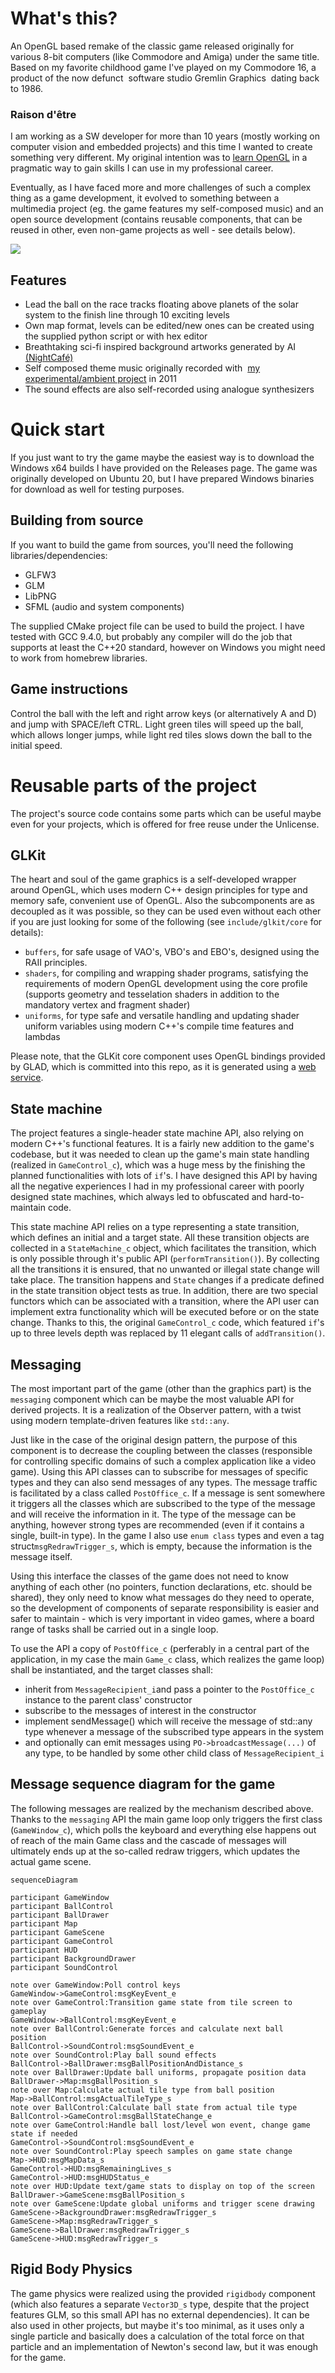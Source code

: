 


# What's this?
An OpenGL based remake of the classic game released originally for various 8-bit computers (like Commodore and Amiga) under the same title. Based on my favorite childhood game I've played on my Commodore 16, a product of the now defunct  software studio Gremlin Graphics  dating back to 1986.

### Raison d'être
I am working as a SW developer for more than 10 years (mostly working on computer vision and embedded projects) and this time I wanted to create something very different. My original intention was to [learn OpenGL](https://learnopengl.com/) in a pragmatic way to gain skills I can use in my professional career. 

Eventually, as I have faced more and more challenges of such a complex thing as a game development, it evolved to something between a multimedia project (eg. the game features my self-composed music) and an open source development (contains reusable components, that can be reused in other, even non-game projects as well - see details below).

![](https://raw.githubusercontent.com/abprogramming/TrailBlazeR/c2e5161fb7e33e2ed5aaf81179e3b422979430cf/doc/screenshot.png)

## Features
* Lead the ball on the race tracks floating above planets of the solar system to the finish line through 10 exciting levels
* Own map format, levels can be edited/new ones can be created using the supplied python script or with hex editor
* Breathtaking sci-fi inspired background artworks generated by AI [(NightCafé)](https://creator.nightcafe.studio/studio)
* Self composed theme music originally recorded with  [my experimental/ambient project](https://thetruemorkskog.bandcamp.com/music) in 2011
* The sound effects are also self-recorded using analogue synthesizers

# Quick start
If you just want to try the game maybe the easiest way is to download the Windows x64 builds I have provided on the Releases page. The game was originally developed on Ubuntu 20, but I have prepared Windows binaries for download as well for testing purposes.

## Building from source
If you want to build the game from sources, you'll need the following libraries/dependencies:
* GLFW3
* GLM
* LibPNG
* SFML (audio and system components)

The supplied CMake project file can be used to build the project. I have tested with GCC 9.4.0, but probably any compiler will do the job that supports at least the C++20 standard, however on Windows you might need to work from homebrew libraries.

## Game instructions
Control the ball with the left and right arrow keys (or alternatively A and D) and jump with SPACE/left CTRL. Light green tiles will speed up the ball, which allows longer jumps, while light red tiles slows down the ball to the initial speed.

# Reusable parts of the project
The project's source code contains some parts which can be useful maybe even for your projects, which is offered for free reuse under the Unlicense.

## GLKit
The heart and soul of the game graphics is a self-developed wrapper around OpenGL, which uses modern C++ design principles for type and memory safe, convenient use of OpenGL. Also the subcomponents are as decoupled as it was possible, so they can be used even without each other if you are just looking for some of the following (see `include/glkit/core` for details):
* `buffers`, for safe usage of VAO's, VBO's and EBO's, designed using the RAII principles. 
* `shaders`, for compiling and wrapping shader programs, satisfying the requirements of modern OpenGL development using the core profile (supports geometry and tesselation shaders in addition to the mandatory vertex and fragment shader)
* `uniforms`, for type safe and versatile handling and updating shader uniform variables using modern C++'s compile time features and lambdas

Please note, that the GLKit core component uses OpenGL bindings provided by GLAD, which is committed into this repo, as it is generated using a [web service](https://glad.dav1d.de/).

## State machine

The project features a single-header state machine API, also relying on modern C++'s functional features. It is a fairly new addition to the game's codebase, but it was needed to clean up the game's main state handling (realized in `GameControl_c`), which was a huge mess by the finishing the planned functionalities with lots of `if`'s. I have designed this API by having all the negative experiences I had in my professional career with poorly designed state machines, which always led to obfuscated and hard-to-maintain code.

This state machine API relies on a type representing a state transition, which defines an initial and a target state. All these transition objects are collected in a `StateMachine_c` object, which facilitates the transition, which is only possible through it's public API (`performTransition()`). By collecting all the transitions it is ensured, that no unwanted or illegal state change will take place. The transition happens and `State` changes if a predicate defined in the state transition object tests as true. In addition, there are two special functors which can be associated with a transition, where the API user can implement extra functionality which will be executed before or on the state change. Thanks to this, the original `GameControl_c` code, which featured `if`'s up to three levels depth was replaced by 11 elegant calls of `addTransition()`.

## Messaging
The most important part of the game (other than the graphics part) is the `messaging` component which can be maybe the most valuable API for derived projects. It is a realization of the Observer pattern, with a twist using modern template-driven features like `std::any`.

Just like in the case of the original design pattern, the purpose of this component is to decrease the coupling between the classes (responsible for controlling specific domains of such a complex application like a video game). Using this API classes can to subscribe for messages of specific types and they can also send messages of any types. The message traffic is facilitated by a class called `PostOffice_c`. If a message is sent somewhere it triggers all the classes which are subscribed to the type of the message and will receive the information in it. The type of the message can be anything, however strong types are recommended (even if it contains a single, built-in type). In the game I also use `enum class` types and even a tag struct`msgRedrawTrigger_s`, which is empty, because the information is the message itself.

Using this interface the classes of the game does not need to know anything of each other (no pointers, function declarations, etc. should be shared), they only need to know what messages do they need to operate, so the development of components of separate responsibility is easier and safer to maintain - which is very important in video games, where a board range of tasks shall be carried out in a single loop.

To use the API a copy of `PostOffice_c` (perferably in a central part of the application, in my case the main `Game_c` class, which realizes the game loop) shall be instantiated, and the target classes shall:
* inherit from `MessageRecipient_i`and pass a pointer to the `PostOffice_c` instance to the parent class' constructor
* subscribe to the messages of interest in the constructor
* implement sendMessage() which will receive the message of std::any type whenever a message of the subscribed type appears in the system
* and optionally can emit messages using `PO->broadcastMessage(...)` of any type, to be handled by some other child class of `MessageRecipient_i`

## Message sequence diagram for the game
The following messages are realized by the mechanism described above. Thanks to the `messaging` API the main game loop only triggers the first class (`GameWindow_c`), which polls the keyboard and everything else happens out of reach of the main Game class and the cascade of messages will ultimately ends up at the so-called redraw triggers, which updates the actual game scene.

```mermaid
sequenceDiagram

participant GameWindow
participant BallControl
participant BallDrawer
participant Map
participant GameScene
participant GameControl
participant HUD
participant BackgroundDrawer
participant SoundControl

note over GameWindow:Poll control keys
GameWindow->GameControl:msgKeyEvent_e
note over GameControl:Transition game state from tile screen to gameplay
GameWindow->BallControl:msgKeyEvent_e
note over BallControl:Generate forces and calculate next ball position 
BallControl->SoundControl:msgSoundEvent_e
note over SoundControl:Play ball sound effects 
BallControl->BallDrawer:msgBallPositionAndDistance_s
note over BallDrawer:Update ball uniforms, propagate position data
BallDrawer->Map:msgBallPosition_s
note over Map:Calculate actual tile type from ball position
Map->BallControl:msgActualTileType_s
note over BallControl:Calculate ball state from actual tile type
BallControl->GameControl:msgBallStateChange_e
note over GameControl:Handle ball lost/level won event, change game state if needed
GameControl->SoundControl:msgSoundEvent_e
note over SoundControl:Play speech samples on game state change
Map->HUD:msgMapData_s
GameControl->HUD:msgRemainingLives_s
GameControl->HUD:msgHUDStatus_e
note over HUD:Update text/game stats to display on top of the screen
BallDrawer->GameScene:msgBallPosition_s
note over GameScene:Update global uniforms and trigger scene drawing
GameScene->BackgroundDrawer:msgRedrawTrigger_s
GameScene->Map:msgRedrawTrigger_s
GameScene->BallDrawer:msgRedrawTrigger_s
GameScene->HUD:msgRedrawTrigger_s
```

## Rigid Body Physics
The game physics were realized using the provided `rigidbody` component (which also features a separate `Vector3D_s` type, despite that the project features GLM, so this small API has no external dependencies). It can be also used in other projects, but maybe it's too minimal, as it uses only a single particle and basically does a calculation of the total force on that particle and an implementation of Newton's second law, but it was enough for the game. 

